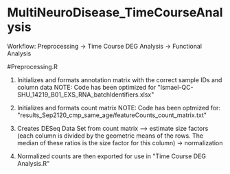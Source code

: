 # MultiNeuroDisease_TimeCourseAnalysis

Workflow: Preprocessing -> Time Course DEG Analysis -> Functional Analysis

#Preprocessing.R
1. Initializes and formats annotation matrix with the correct sample IDs and column data
    NOTE: Code has been optimized for "Ismael-QC-SHU_14219_B01_EXS_RNA_batchIdentifiers.xlsx"
    
2. Initializes and formats count matrix
    NOTE: Code has been optmized for: "results_Sep2120_cmp_same_age/featureCounts_count_matrix.txt"

3. Creates DESeq Data Set from count matrix --> estimate size factors (each column is divided by the geometric means of the rows. The median of these ratios is the size factor for this column) -> normalization 

4. Normalized counts are then exported for use in "Time Course DEG Analysis.R"



